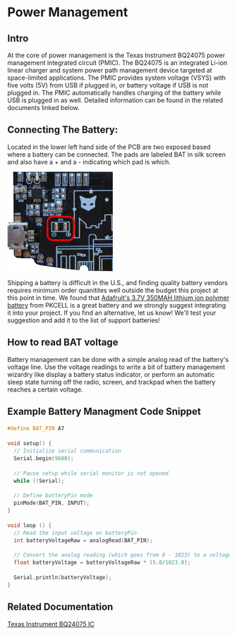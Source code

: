 # Power Management
## Intro
At the core of power management is the Texas Instrument BQ24075 power management integrated circuit (PMIC). The BQ24075 is an integrated Li-ion linear charger and system power path management device targeted at space-limited applications. The PMIC provides system voltage (VSYS) with five volts (5V) from USB if plugged in, or battery voltage if USB is not plugged in. The PMIC automatically handles charging of the battery while USB is plugged in as well. Detailed information can be found in the related documents linked below.

## Connecting The Battery:
Located in the lower left hand side of the PCB are two exposed based where a battery can be connected. The pads are labeled BAT in silk screen and also have a + and a - indicating which pad is which.  

<img src="./assets/batterypads.png">

Shipping a battery is difficult in the U.S., and finding quality battery vendors requires minimum order quanitites well outside the budget this project at this point in time.  We found that [Adafruit's 3.7V 350MAH lithium ion polymer battery](https://www.adafruit.com/product/2750) from PKCELL is a great battery and we strongly suggest integrating it into your project. If you find an alternative, let us know! We'll test your suggestion and add it to the list of support batteries!

## How to read BAT voltage
Battery management can be done with a simple analog read of the battery's voltage line. Use the voltage readings to write a bit of battery management wizardry like display a battery status indicator, or perform an automatic sleep state turning off the radio, screen, and trackpad when the battery reaches a certain voltage.

## Example Battery Managment Code Snippet
``` cpp
#define BAT_PIN A7

void setup() {
  // Initialize serial communication
  Serial.begin(9600);

  // Pause setup while serial monitor is not opened
  while (!Serial);

  // Define batteryPin mode
  pinMode(BAT_PIN, INPUT);
}

void loop () {
  // Read the input voltage on batteryPin
  int batteryVoltageRaw = analogRead(BAT_PIN);

  // Convert the analog reading (which goes from 0 - 1023) to a voltage 0 - 5.
  float batteryVoltage = batteryVoltageRaw * (5.0/1023.0);

  Serial.println(batteryVoltage);
}
```

## Related Documentation
[Texas Instrument BQ24075 IC](http://www.ti.com/product/BQ24075-Q1)
